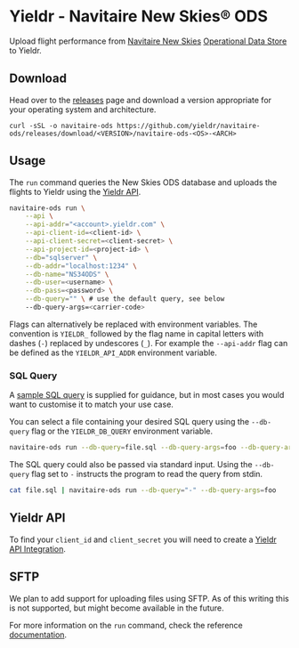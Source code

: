 # Yieldr - Navitaire New Skies&reg; ODS

Upload flight performance from [Navitaire New Skies](http://www.navitaire.com/p_new_skies.aspx) [Operational Data Store](http://www.navitaire.com/Styles/Images/PDFs/Data%20Store.pdf) to Yieldr.

## Download

Head over to the [releases](https://github.com/yieldr/navitaire-ods/releases) page and download a version appropriate for your operating system and architecture.

```
curl -sSL -o navitaire-ods https://github.com/yieldr/navitaire-ods/releases/download/<VERSION>/navitaire-ods-<OS>-<ARCH>
```

## Usage

The `run` command queries the New Skies ODS database and uploads the flights to Yieldr using the [Yieldr API](https://api.yieldr.com/#272b3d39-2dfc-e7fe-7f65-f2cd4d0e841c).

```bash
navitaire-ods run \
	--api \
	--api-addr="<account>.yieldr.com" \
	--api-client-id=<client-id> \
	--api-client-secret=<client-secret> \
	--api-project-id=<project-id> \
	--db="sqlserver" \
	--db-addr="localhost:1234" \
	--db-name="NS34ODS" \
	--db-user=<username> \
	--db-pass=<password> \
	--db-query="" \ # use the default query, see below
	--db-query-args=<carrier-code>
```

Flags can alternatively be replaced with environment variables. The convention is `YIELDR_` followed by the flag name in capital letters with dashes (`-`) replaced by undescores (`_`). For example the `--api-addr` flag can be defined as the `YIELDR_API_ADDR` environment variable.

### SQL Query

A [sample SQL query](pkg/navitaire/ods/query.sql) is supplied for guidance, but in most cases you would want to customise it to match your use case.

You can select a file containing your desired SQL query using the `--db-query` flag or the `YIELDR_DB_QUERY` environment variable.

```bash
navitaire-ods run --db-query=file.sql --db-query-args=foo --db-query-args=bar
```

The SQL query could also be passed via standard input. Using the `--db-query` flag set to `-` instructs the program to read the query from stdin.

```bash
cat file.sql | navitaire-ods run --db-query="-" --db-query-args=foo
```

## Yieldr API

To find your `client_id` and `client_secret` you will need to create a [Yieldr API Integration](https://help.yieldr.com/yieldr-api/section-heading/step-2-integrate-with-the-yieldr-api).

## SFTP

We plan to add support for uploading files using SFTP. As of this writing this is not supported, but might become available in the future.

For more information on the `run` command, check the reference [documentation](doc/navitaire-ods_run.md).

